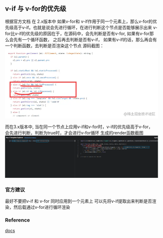 ## v-if 与 v-for的优先级
根据官方文档 
在 2.x版本中 如果v-for和 v-if作用于同一个元素上，那么v-for的优先级高于v-if。也就是说会先进行循环，在进行判断这个节点是否能够展示出来
v-for比v-if的优先级的原因在于，在源码中，会先判断是否有v-for, 如果有v-for那么会先有一个循环函数，
之后再去判断是否有v-if， 如果有v-if的话，那么再会有一个判断函数，去判断是否渲染这个节点
源码截图：
![](../../images/vue2.png)

而在3.x版本中, 当在同一个节点上应用v-if和v-for时，v-if的优先级高于v-for，
会先进行判断，判断为true时，才会进行v-for循环
生成的render函数截图
![](../../images/vue3v-if.png)

### 官方建议
最好不要把v-if 和 v-for 同时应用到一个元素上
可以先将v-if提取出来判断是否渲染，然后载通过v-for进行循环渲染


### Reference
[docs](https://juejin.cn/post/6993745776107061284)


